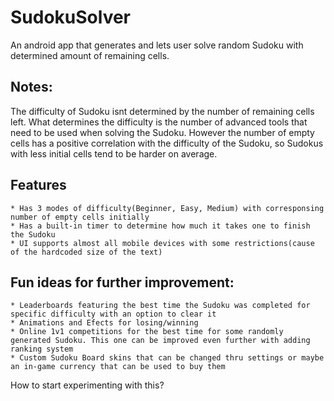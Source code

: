 # SudokuSolver
An android app that generates and lets user solve random Sudoku with determined amount of remaining cells.   
  
## Notes:   
The difficulty of Sudoku isnt determined by the number of remaining cells left. What determines the difficulty is the number of advanced tools that need to be used when solving the Sudoku. However the number of empty cells has a positive correlation with the difficulty of the Sudoku, so Sudokus with less initial cells tend to be harder on average.  
  
## Features
	* Has 3 modes of difficulty(Beginner, Easy, Medium) with corresponsing number of empty cells initially  
	* Has a built-in timer to determine how much it takes one to finish the Sudoku  
	* UI supports almost all mobile devices with some restrictions(cause of the hardcoded size of the text)  

## Fun ideas for further improvement:  
	* Leaderboards featuring the best time the Sudoku was completed for specific difficulty with an option to clear it  
	* Animations and Efects for losing/winning  
	* Online 1v1 competitions for the best time for some randomly generated Sudoku. This one can be improved even further with adding ranking system  
	* Custom Sudoku Board skins that can be changed thru settings or maybe an in-game currency that can be used to buy them  
	  
How to start experimenting with this?  
	
